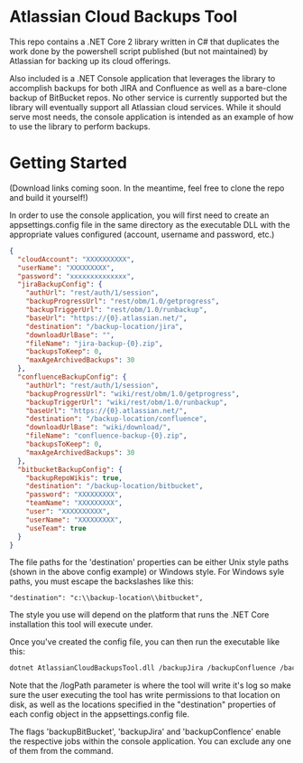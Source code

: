 # Atlassian Cloud Backups Tool #

This repo contains a .NET Core 2 library written in C# that duplicates the work done by the powershell script published (but not maintained) by Atlassian for backing up its cloud offerings.

Also included is a .NET Console application that leverages the library to accomplish backups for both JIRA and Confluence as well as a bare-clone backup of BitBucket repos.  No other service is currently supported but the library will eventually support all Atlassian cloud services.  While it should serve most needs, the console application is intended as an example of how to use the library to perform backups.

# Getting Started #

(Download links coming soon.  In the meantime, feel free to clone the repo and build it yourself!)

In order to use the console application, you will first need to create an appsettings.config file in the same directory as the executable DLL with the appropriate values configured (account, username and password, etc.)

```json
{
  "cloudAccount": "XXXXXXXXXX",
  "userName": "XXXXXXXXX",
  "password": "xxxxxxxxxxxxxx",
  "jiraBackupConfig": {
    "authUrl": "rest/auth/1/session",
    "backupProgressUrl": "rest/obm/1.0/getprogress",
    "backupTriggerUrl": "rest/obm/1.0/runbackup",
    "baseUrl": "https://{0}.atlassian.net/",
    "destination": "/backup-location/jira",
    "downloadUrlBase": "",
    "fileName": "jira-backup-{0}.zip",
    "backupsToKeep": 0,
    "maxAgeArchivedBackups": 30
  },
  "confluenceBackupConfig": {
    "authUrl": "rest/auth/1/session",
    "backupProgressUrl": "wiki/rest/obm/1.0/getprogress",
    "backupTriggerUrl": "wiki/rest/obm/1.0/runbackup",
    "baseUrl": "https://{0}.atlassian.net/",
    "destination": "/backup-location/confluence",
    "downloadUrlBase": "wiki/download/",
    "fileName": "confluence-backup-{0}.zip",
    "backupsToKeep": 0,
    "maxAgeArchivedBackups": 30
  },
  "bitbucketBackupConfig": {
    "backupRepoWikis": true,
    "destination": "/backup-location/bitbucket",
    "password": "XXXXXXXXX",
    "teamName": "XXXXXXXXX",
    "user": "XXXXXXXXXX",
    "userName": "XXXXXXXXX",
    "useTeam": true
  }
}

```

The file paths for the 'destination' properties can be either Unix style paths (shown in the above config example) or Windows style.  For Windows syle paths, you must escape the backslashes like this:

```
"destination": "c:\\backup-location\\bitbucket",
```

The style you use will depend on the platform that runs the .NET Core installation this tool will execute under.

Once you've created the config file, you can then run the executable like this: 

```sh
dotnet AtlassianCloudBackupsTool.dll /backupJira /backupConfluence /backupBitBucket /logPath:z:\backups /logFileName:backup.log
```

Note that the /logPath parameter is where the tool will write it's log so make sure the user executing the tool has write permissions to that location on disk, as well as the locations specified in the "destination" properties of each config object in the appsettings.config file.

The flags 'backupBitBucket', 'backupJira' and 'backupConflence' enable the respective jobs within the console application.  You can exclude any one of them from the command.
